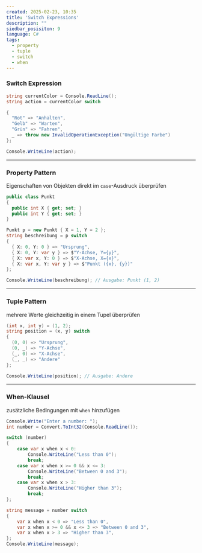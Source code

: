 ```yaml
---
created: 2025-02-23, 10:35
title: 'Switch Expressions'
description: ""
siedbar_posisiton: 9
language: C#
tags:
  - property
  - tuple
  - switch
  - when
---
```

### Switch Expression  

```csharp
string currentColor = Console.ReadLine();
string action = currentColor switch

{
  "Rot" => "Anhalten",
  "Gelb" => "Warten",
  "Grün" => "Fahren",
  _ => throw new InvalidOperationException("Ungültige Farbe")
};

Console.WriteLine(action);
```

---
### Property Pattern

Eigenschaften von Objekten direkt im `case`-Ausdruck überprüfen  

```csharp
public class Punkt
{
  public int X { get; set; }
  public int Y { get; set; }
}

Punkt p = new Punkt { X = 1, Y = 2 };
string beschreibung = p switch
{
  { X: 0, Y: 0 } => "Ursprung",
  { X: 0, Y: var y } => $"Y-Achse, Y={y}",
  { X: var x, Y: 0 } => $"X-Achse, X={x}",
  { X: var x, Y: var y } => $"Punkt ({x}, {y})"
};

Console.WriteLine(beschreibung); // Ausgabe: Punkt (1, 2)
```

---

### Tuple Pattern

mehrere Werte gleichzeitig in einem Tupel überprüfen

```csharp
(int x, int y) = (1, 2);
string position = (x, y) switch
{
  (0, 0) => "Ursprung",
  (0, _) => "Y-Achse",
  (_, 0) => "X-Achse",
  (_, _) => "Andere"
};

Console.WriteLine(position); // Ausgabe: Andere
```

---

### When-Klausel

zusätzliche Bedingungen mit `when` hinzufügen

```csharp
Console.Write("Enter a number: ");
int number = Convert.ToInt32(Console.ReadLine());

switch (number)
{
    case var x when x < 0:
        Console.WriteLine("Less than 0");
        break;
    case var x when x >= 0 && x <= 3:
        Console.WriteLine("Between 0 and 3");
        break;
    case var x when x > 3:
        Console.WriteLine("Higher than 3");
        break;
};

string message = number switch
{
    var x when x < 0 => "Less than 0",
    var x when x >= 0 && x <= 3 => "Between 0 and 3",
    var x when x > 3 => "Higher than 3",
};
Console.WriteLine(message);
```
